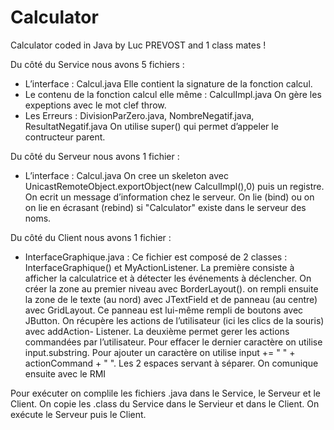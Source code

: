 # Calculator

Calculator coded in Java by Luc PREVOST and 1 class mates !

Du côté du Service nous avons 5 fichiers :
- L’interface : Calcul.java
Elle contient la signature de la fonction calcul.
- Le contenu de la fonction calcul elle même : CalculImpl.java
On gère les expeptions avec le mot clef throw.
- Les Erreurs : DivisionParZero.java, NombreNegatif.java, ResultatNegatif.java
On utilise super() qui permet d’appeler le contructeur parent.

Du côté du Serveur nous avons 1 fichier :
- L’interface : Calcul.java
On cree un skeleton avec UnicastRemoteObject.exportObject(new CalculImpl(),0) puis un registre.
On ecrit un message d’information chez le serveur.
On lie (bind) ou on on lie en écrasant (rebind) si "Calculator" existe dans le
serveur des noms.

Du côté du Client nous avons 1 fichier :
- InterfaceGraphique.java :
Ce fichier est composé de 2 classes : InterfaceGraphique() et MyActionListener.
La première consiste à afficher la calculatrice et à détecter les événements à
déclencher.
On créer la zone au premier niveau avec BorderLayout().
on rempli ensuite la zone de le texte (au nord) avec JTextField et de panneau
(au centre) avec GridLayout.
Ce panneau est lui-même rempli de boutons avec JButton.
On récupère les actions de l’utilisateur (ici les clics de la souris) avec addAction-
Listener. La deuxième permet gerer les actions commandées par l’utilisateur.
Pour effacer le dernier caractère on utilise input.substring.
Pour ajouter un caractère on utilise input += " " + actionCommand + " ".
Les 2 espaces servant à séparer.
On comunique ensuite avec le RMI

Pour exécuter on complile les fichiers .java dans le Service, le Serveur et le Client.
On copie les .class du Service dans le Servieur et dans le Client.
On exécute le Serveur puis le Client.
